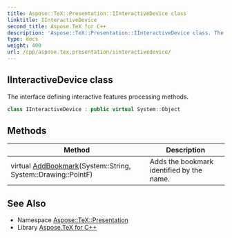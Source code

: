 ```yaml
---
title: Aspose::TeX::Presentation::IInteractiveDevice class
linktitle: IInteractiveDevice
second_title: Aspose.TeX for C++
description: 'Aspose::TeX::Presentation::IInteractiveDevice class. The interface defining interactive features processing methods in C++.'
type: docs
weight: 400
url: /cpp/aspose.tex.presentation/iinteractivedevice/
---
```

## IInteractiveDevice class


The interface defining interactive features processing methods.

```cpp
class IInteractiveDevice : public virtual System::Object
```

## Methods

| Method | Description |
| --- | --- |
| virtual [AddBookmark](./addbookmark/)(System::String, System::Drawing::PointF) | Adds the bookmark identified by the name. |
## See Also

* Namespace [Aspose::TeX::Presentation](../)
* Library [Aspose.TeX for C++](../../)
